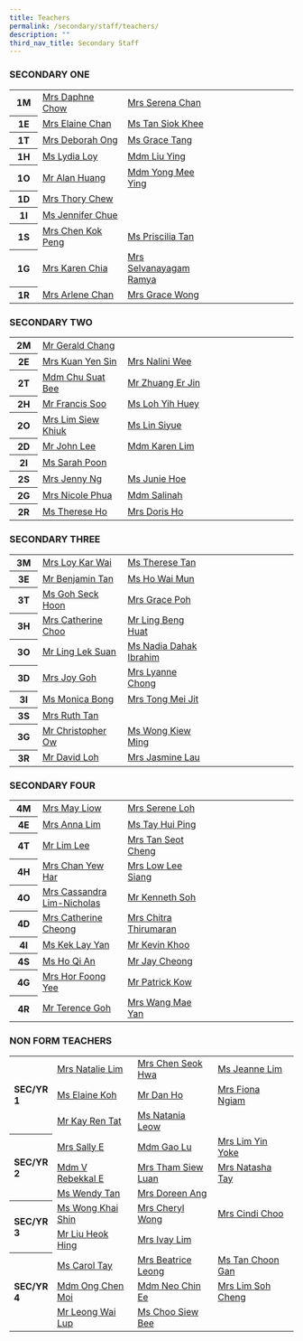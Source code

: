 ```yaml
---
title: Teachers
permalink: /secondary/staff/teachers/
description: ""
third_nav_title: Secondary Staff
---
```

<h3 style="text-align: left;">SECONDARY ONE</h3>
<table width="100%" border="0" cellspacing="5" cellpadding="5" class="iveo_table ives_tab_simple">
  
<tbody>
    
<tr>
      
<th width="10%" scope="row"><b>1M</b>
</th>
      
<td width="30%"><a href="mailto:daphne_chow@schools.gov.sg" target="">Mrs Daphne Chow</a>
</td>
      
<td width="30%"><a href="mailto:serena_chan@schools.gov.sg" target="">Mrs Serena Chan </a>
</td>
      
<td width="30%">
</td>
    
</tr>
    
<tr>
      
<th width="10%" scope="row">1E
</th>
      
<td width="30%"><a href="mailto:chua_guek_chun_elaine@schools.gov.sg" target="">Mrs Elaine Chan</a>
</td>
      
<td width="30%"><a href="mailto:tan_siok_khee@schools.gov.sg" target="">Ms Tan Siok Khee</a>
</td>
      
<td width="30%">&nbsp;
</td>
    
</tr>
    
<tr>
      
<th width="10%" scope="row"><b>1T</b>
</th>
      
<td width="30%"><a href="mailto:deborah_ong@schools.gov.sg" target="">Mrs Deborah Ong</a>
</td>
      
<td width="30%"><a href="mailto:" target="">Ms Grace Tang</a>
</td>
      
<td width="30%">&nbsp;
</td>
    
</tr>
    
<tr>
      
<th width="10%" scope="row"><b>1H</b>
</th>
      
<td width="30%"><a href="lydia_loy@schools.gov.sg" target="">Ms Lydia Loy </a>
</td>
      
<td width="30%"><a href="mailto:liu_ying_a@schools.gov.sg" target="">Mdm Liu Ying </a>
</td>
      
<td width="30%">&nbsp;
</td>
    
</tr>
    
<tr>
      
<th width="10%" scope="row"><b>1O</b>
</th>
      
<td width="30%"><a href="mailto:alan_huang@schools.gov.sg" target="">Mr Alan Huang </a>
</td>
      
<td width="30%"><a href="mailto:yong_mee_ying@schools.gov.sg" target="">Mdm Yong  Mee Ying </a>
</td>
      
<td width="30%">&nbsp;
</td>
    
</tr>
    
<tr>
      
<th width="10%" scope="row"><b>1D</b>
</th>
      
<td width="30%"><a href="mailto:thory_chew@schools.gov.sg" target="">Mrs Thory Chew</a>
</td>
      
<td width="30%">&nbsp;
</td>
      
<td width="30%">&nbsp;
</td>
    
</tr>
    
<tr>
      
<th width="10%" scope="row"><b>1I</b>
</th>
      
<td width="30%"><a href="mailto:chue_kwai_fong@schools.gov.sg" target="">Ms Jennifer  Chue </a>
</td>
      
<td width="30%">&nbsp;
</td>
      
<td width="30%">&nbsp;
</td>
    
</tr>
    
<tr>
      
<th width="10%" scope="row"><b>1S</b>
</th>
      
<td width="30%"><a href="mailto:chen_kok_peng@schools.gov.sg" target="">Mrs Chen Kok Peng</a>
</td>
      
<td width="30%"><a href="mailto:tan_bishi_priscilla@schools.gov.sg" target="">Ms Priscilia Tan</a>
</td>
      
<td width="30%">&nbsp;
</td>
    
</tr>
    
<tr>
      
<th width="10%" scope="row"><b>1G</b>
</th>
      
<td width="30%"><a href="mailto:low_geok_lin_karen@schools.gov.sg" target="">Mrs Karen Chia</a>
</td>
      
<td width="30%"><a href="mailto:selvanayagam_ramya@schools.gov.sg" target="">Mrs Selvanayagam Ramya</a>
</td>
      
<td width="30%">
</td>
    
</tr>
    
<tr>
      
<th width="10%" scope="row"><b>1R</b>
</th>
      
<td width="30%"><a href="mailto:low_siew_kheng_arlene@schools.gov.sg">Mrs Arlene  Chan</a>
</td>
      
<td width="30%"><a href="mailto:grace_yeo_hui_ling@schools.gov.sg" target="">Mrs Grace Wong</a>
</td>
      
<td width="30%">&nbsp;
</td>
    
</tr>
  
</tbody>
</table>
<p> </p>
<h3 style="text-align: left;">SECONDARY TWO&nbsp; </h3>
<table width="100%" border="0" cellspacing="5" cellpadding="5" class="iveo_table ives_tab_simple">
  
<tbody>
    
<tr>
      
<th width="10%" scope="row"><b>2M</b>
</th>
      
<td width="30%"><a href="mailto:chang_shian_feng_gerald@schools.gov.sg" target="">Mr Gerald Chang</a>
</td>
      
<td width="30%">&nbsp;
</td>
      
<td width="30%">&nbsp;
</td>
    
</tr>
    
<tr>
      
<th width="10%" scope="row">2E
</th>
      
<td width="30%"><a href="mailto:kuan_yen_sin@schools.gov.sg" target="">Mrs Kuan Yen Sin </a>
</td>
      
<td width="30%"><a href="mailto:" target="">Mrs Nalini Wee</a>
</td>
      
<td width="30%">&nbsp;
</td>
    
</tr>
    
<tr>
      
<th width="10%" scope="row"><b>2T</b>
</th>
      
<td width="30%"><a href="mailto:chu_suat_bee@schools.gov.sg" target="">Mdm Chu Suat Bee</a>
</td>
      
<td width="30%"><a href="mailto:zhuang_erjin@schools.gov.sg" target="">Mr Zhuang Er Jin</a>
</td>
      
<td width="30%">&nbsp;
</td>
    
</tr>
    
<tr>
      
<th width="10%" scope="row"><b>2H</b>
</th>
      
<td width="30%"><a href="mailto:francis_soo@schools.gov.sg" target="">Mr Francis Soo</a>
</td>
      
<td width="30%"><a href="mailto:loh_yih_huey@schools.gov.sg" target="">Ms Loh  Yih Huey</a>
</td>
      
<td width="30%">&nbsp;
</td>
    
</tr>
    
<tr>
      
<th width="10%" scope="row"><b>2O</b>
</th>
      
<td width="30%"><a href="mailto:chong_siew_khiuk@schools.gov.sg" target="">Mrs Lim Siew Khiuk </a>
</td>
      
<td width="30%"><a href="mailto:lin_siyue@schools.gov.sg" target="">Ms Lin Siyue</a>
</td>
      
<td width="30%">&nbsp;
</td>
    
</tr>
    
<tr>
      
<th width="10%" scope="row"><b>2D</b>
</th>
      
<td width="30%"><a href="mailto:john_lee@mgs.sch.edu.sg">Mr John Lee</a>
</td>
      
<td width="30%"><a href="mailto:karen_lim_yen_choon@schools.gov.sg" target="">Mdm Karen Lim</a>
</td>
      
<td width="30%">&nbsp;
</td>
    
</tr>
    
<tr>
      
<th width="10%" scope="row"><b>2I</b>
</th>
      
<td width="30%"><a href="mailto:janine_sarah_poon@schools.gov.sg">Ms Sarah Poon</a>
</td>
      
<td width="30%">&nbsp;
</td>
      
<td width="30%">&nbsp;
</td>
    
</tr>
    
<tr>
      
<th width="10%" scope="row"><b>2S</b>
</th>
      
<td width="30%"><a href="mailto:chng_sze_kuen@schools.gov.sg" target="">Mrs Jenny Ng</a>
</td>
      
<td width="30%"><a href="mailto:hoe_jun_jin_junie@schools.gov.sg" target="">Ms Junie Hoe</a>
</td>
      
<td width="30%">&nbsp;
</td>
    
</tr>
    
<tr>
      
<th width="10%" scope="row"><b>2G</b>
</th>
      
<td width="30%"><a href="mailto:nicole_phua@schools.gov.sg">Mrs Nicole Phua</a>
</td>
      
<td width="30%"><a href="mailto:salinah_sawipi@schools.gov.sg">Mdm Salinah</a>
</td>
      
<td width="30%">
</td>
    
</tr>
    
<tr>
      
<th width="10%" scope="row"><b>2R</b>
</th>
      
<td width="30%"><a href="mailto:ho_wen_si_therese@schools.gov.sg" target="">Ms Therese Ho</a>
</td>
      
<td width="30%"><a href="mailto:doris_lim@schools.gov.sg" target="">Mrs Doris Ho</a>
</td>
      
<td width="30%">&nbsp;
</td>
    
</tr>
  
</tbody>
</table>
<p> </p>
<h3 style="text-align: left;">SECONDARY THREE </h3>
<table width="100%" border="0" cellspacing="5" cellpadding="5" class="iveo_table ives_tab_simple">
  
<tbody>
    
<tr>
      
<th width="10%" scope="row"><b>3M</b>
</th>
      
<td width="30%"><a href="mailto:loy_kar_wai@schools.gov.sg" target="">Mrs Loy Kar Wai</a>
</td>
      
<td width="30%"><a href="mailto:therese_vinnie_tan@schools.gov.sg" target="">Ms Therese Tan </a>
</td>
      
<td width="30%">&nbsp;
</td>
    
</tr>
    
<tr>
      
<th width="10%" scope="row">3E
</th>
      
<td width="30%"><a href="mailto:benjamin_tan_wei-yang@schools.gov.sg" target="">Mr Benjamin Tan</a>
</td>
      
<td width="30%"><a href="mailto:ho_wai_mun@schools.gov.sg" target="">Ms Ho  Wai Mun</a>
</td>
      
<td width="30%">&nbsp;
</td>
    
</tr>
    
<tr>
      
<th width="10%" scope="row"><b>3T</b>
</th>
      
<td width="30%"><a href="mailto:goh_seck_hoon@schools.gov.sg" target="">Ms Goh Seck Hoon</a>
</td>
      
<td width="30%"><a href="mailto:grace_poh@schools.gov.sg" target="">Mrs Grace Poh</a>
</td>
      
<td width="30%">&nbsp;
</td>
    
</tr>
    
<tr>
      
<th width="10%" scope="row"><b>3H</b>
</th>
      
<td width="30%"><a href="mailto:catherine_choo@schools.gov.sg" target="">Mrs Catherine Choo</a><a href="mailto:catherine_cheong@schools.gov.sg" target=""></a>
</td>
      
<td width="30%"><a href="mailto:ling_beng_huat@schools.gov.sg" target="">Mr Ling Beng Huat</a>
</td>
      
<td width="30%">&nbsp;
</td>
    
</tr>
    
<tr>
      
<th width="10%" scope="row"><b>3O</b>
</th>
      
<td width="30%"><a href="mailto:ling_lek_suan@schools.gov.sg" target="">Mr Ling Lek Suan</a>
</td>
      
<td width="30%"><a href="mailto:nadia_dahak_ibrahim@schools.gov.sg">Ms Nadia Dahak Ibrahim</a>
</td>
      
<td width="30%">&nbsp;
</td>
    
</tr>
    
<tr>
      
<th width="10%" scope="row"><b>3D</b>
</th>
      
<td width="30%"><a href="mailto:" target="">Mrs Joy Goh</a>
</td>
      
<td width="30%"><a href="mailto:lyanne_yang@schools.gov.sg" target="">Mrs Lyanne Chong</a>
</td>
      
<td width="30%">&nbsp;
</td>
    
</tr>
    
<tr>
      
<th width="10%" scope="row"><b>3I</b>
</th>
      
<td width="30%"><a href="mailto:monica_bong@schools.gov.sg" target="">Ms Monica  Bong </a>
</td>
      
<td width="30%"><a href="mailto:ong_mei_jit@schools.gov.sg" target="">Mrs Tong  Mei Jit</a>
</td>
      
<td width="30%">&nbsp;
</td>
    
</tr>
    
<tr>
      
<th width="10%" scope="row"><b>3S</b>
</th>
      
<td width="30%"><a href="mailto:ruth_tan@schools.gov.sg" target="">Mrs Ruth  Tan</a>
</td>
      
<td width="30%">
</td>
      
<td width="30%">&nbsp;
</td>
    
</tr>
    
<tr>
      
<th width="10%" scope="row"><b>3G</b>
</th>
      
<td width="30%"><a href="mailto:ow_chee_keong_christopher@schools.gov.sg" target="">Mr Christopher Ow</a>
</td>
      
<td width="30%"><a href="mailto:wong_kiew_ming@schools.gov.sg" target="">Ms Wong Kiew Ming</a>
</td>
      
<td width="30%">&nbsp;
</td>
    
</tr>
    
<tr>
      
<th width="10%" scope="row"><b>3R</b>
</th>
      
<td width="30%"><a href="mailto:loh_jee_yong_david@schools.gov.sg" target="">Mr David Loh</a>
</td>
      
<td width="30%"><a href="mailto:jasmine_goh@schools.gov.sg" target="">Mrs Jasmine Lau</a>
</td>
      
<td width="30%">&nbsp;
</td>
    
</tr>
  
</tbody>
</table>
<p> </p>
<h3 style="text-align: left;">SECONDARY FOUR </h3>
<table width="100%" border="0" cellspacing="5" cellpadding="5" class="iveo_table ives_tab_simple">
  
<tbody>
    
<tr>
      
<th width="10%" scope="row"> <b>4M</b> 
</th>
      
<td width="30%"><a href="mailto:phua_poh_eng@schools.gov.sg" target="">Mrs May Liow</a>
</td>
      
<td width="30%"><a href="mailto:boo_serene@schools.gov.sg" target="">Mrs Serene Loh</a>
</td>
      
<td width="30%">&nbsp;
</td>
    
</tr>
    
<tr>
      
<th width="10%" scope="row"> 4E 
</th>
      
<td width="30%"><a href="mailto:anna_lim@schools.gov.sg" target="">Mrs Anna Lim</a>
</td>
      
<td width="30%"><a href="mailto:tay_hui_ping@schools.gov.sg" target="">Ms Tay Hui Ping</a>
</td>
      
<td width="30%">&nbsp;
</td>
    
</tr>
    
<tr>
      
<th width="10%" scope="row"> <b>4T </b> 
</th>
      
<td width="30%"><a href="mailto:lim_lee@schools.gov.sg" target="">Mr Lim Lee</a>
</td>
      
<td width="30%"><a href="mailto:lim_seot_cheng@schools.gov.sg" target="">Mrs Tan Seot Cheng </a>
</td>
      
<td width="30%">&nbsp;
</td>
    
</tr>
    
<tr>
      
<th width="10%" scope="row"> <b>4H </b> 
</th>
      
<td width="30%"><a href="mailto:chan_yew_har@schools.gov.sg" target="">Mrs Chan Yew Har</a>
</td>
      
<td width="30%"><a href="mailto:cheng_lee_siang@schools.gov.sg" target="">Mrs Low Lee Siang </a>
</td>
      
<td width="30%">&nbsp;
</td>
    
</tr>
    
<tr>
      
<th width="10%" scope="row"> <b>4O </b> 
</th>
      
<td width="30%"><a href="mailto:lim_chin_suan_cassandra@schools.gov.sg" target="">Mrs Cassandra Lim-Nicholas</a>
</td>
      
<td width="30%"><a href="mailto:soh_chen_wai_kenneth@schools.gov.sg" target="">Mr Kenneth Soh</a> &nbsp; 
</td>
      
<td width="30%">&nbsp;
</td>
    
</tr>
    
<tr>
      
<th width="10%" scope="row"> <b>4D </b> 
</th>
      
<td width="30%"><a href="mailto:catherine_cheong@schools.gov.sg" target="">Mrs Catherine Cheong</a>
</td>
      
<td width="30%"><a href="mailto:chitra_thirumaran@schools.gov.sg" target="">Mrs Chitra Thirumaran</a>
</td>
      
<td width="30%">&nbsp;
</td>
    
</tr>
    
<tr>
      
<th width="10%" scope="row"> <b>4I </b> 
</th>
      
<td width="30%"><a href="mailto:kek_lay_yan@schools.gov.sg" target="">Ms Kek Lay Yan</a>
</td>
      
<td width="30%"><a href="mailto:kevin_khoo@schools.gov.sg" target="">Mr Kevin Khoo</a>
</td>
      
<td width="30%">&nbsp;
</td>
    
</tr>
    
<tr>
      
<th width="10%" scope="row"> <b>4S </b> 
</th>
      
<td width="30%"><a href="mailto:chitra_thirumaran@schools.gov.sg" target=""></a> <a href="mailto:ho_qi_an@schools.gov.sg" target="">Ms Ho Qi An </a>
</td>
      
<td width="30%"><a href="mailto:jay_cheong_han_wen@schools.gov.sg" target="">Mr Jay Cheong</a>
</td>
      
<td width="30%">&nbsp;
</td>
    
</tr>
    
<tr>
      
<th width="10%" scope="row"> <b>4G </b> 
</th>
      
<td width="30%"><a href="mailto:chan_foong_yee@schools.gov.sg" target="">Mrs Hor Foong Yee </a>
</td>
      
<td width="30%"><a href="mailto:kow_eng_swee_patrick@schools.gov.sg" target="">Mr Patrick Kow </a>
</td>
      
<td width="30%"><br>
</td>
    
</tr>
    
<tr>
      
<th width="10%" scope="row"><b>4R</b>
</th>
      
<td width="30%"><a href="mailto:goh_keng_lee_terence@schools.gov.sg" target="">Mr Terence Goh </a>
</td>
      
<td width="30%"><a href="mailto:Teo_Mae_Yan@schools.gov.sg" target="">Mrs Wang Mae Yan</a>
</td>
      
<td width="30%">&nbsp;
</td>
    
</tr>
  
</tbody>
</table>
<p> </p>
<h3>NON FORM TEACHERS </h3>
<table width="100%" border="0" cellspacing="5" cellpadding="5" class="iveo_table ives_tab_simple">
  
<tbody>
    
<tr>
      
<th width="13%" rowspan="3" scope="row" style="text-align: left;"> SEC/YR 1 
</th>
      
<td width="29%"><a href="mailto:natalie_chew@schools.gov.sg" target="">Mrs Natalie Lim</a>
</td>
      
<td width="29%"><a href="mailto:siew_seok_hwa@schools.gov.sg" target="">Mrs Chen Seok Hwa </a>
</td>
      
<td width="29%"><a href="mailto:lim_hui_hsin_jeanne@schools.gov.sg" target="">Ms Jeanne Lim </a>
</td>
    
</tr>
    
<tr>
      
<td width="29%"><a href="mailto:elaine_koh_sok_hoong@schools.gov.sg" target="">Ms Elaine Koh</a>
</td>
      
<td width="29%"><a href="mailto:dan_ho@schools.gov.sg" target="">Mr Dan Ho</a>
</td>
      
<td width="29%"><a href="mailto:fiona_ngiam@schools.gov.sg" target="">Mrs Fiona Ngiam</a>
</td>
    
</tr>
    
<tr>
      
<td width="29%"><a href="mailto:kay_ren_tat@schools.gov.sg" target="">Mr Kay  Ren Tat </a>
</td>
      
<td width="29%"><a href="mailto:" target="">Ms Natania Leow</a>
</td>
      
<td width="29%">
</td>
    
</tr>
    
<tr>
      
<th width="13%" rowspan="3" scope="row" style="text-align: left;"> SEC/YR 2 
</th>
      
<td width="29%"><a href="mailto:pang_sally@schools.gov.sg">Mrs Sally E</a>
</td>
      
<td width="29%"><a href="mailto:gao_lu@schools.gov.sg" target="">Mdm Gao Lu </a>
</td>
      
<td width="29%"><a href="mailto:leong_yin_yoke@schools.gov.sg" target="">Mrs Lim Yin Yoke </a>
</td>
    
</tr>
    
<tr>
      
<td width="29%"><a href="mailto:visweswaran_rebekkal_ezhilarasi@schools.gov.sg" target="">Mdm  V Rebekkal E </a>
</td>
      
<td width="29%"><a href="mailto:ng_siew_luan@schools.gov.sg" target="">Mrs Tham Siew Luan</a>
</td>
      
<td width="29%"><a href="mailto:sophia_natasha_wei_junhao@schools.gov.sg" target="">Mrs Natasha Tay</a>
</td>
    
</tr>
    
<tr>
      
<td width="29%"><a href="mailto:wendy_li-_jin_tan@schools.gov.sg">Ms Wendy Tan</a>
</td>
      
<td width="29%"><a href="mailto:lim_li_huang_doreen@schools.gov.sg" target="">Mrs Doreen Ang</a>
</td>
      
<td width="29%">&nbsp;
</td>
    
</tr>
    
<tr>
      
<th width="13%" rowspan="2" style="text-align: left;" scope="row"> SEC/YR 3 
</th>
      
<td width="29%"><a href="mailto:wong_khai_shin@schools.gov.sg" target="">Ms Wong  Khai Shin</a>
</td>
      
<td width="29%"><a href="mailto:cheryl_wong@schools.gov.sg" target="">Mrs Cheryl Wong </a>
</td>
      
<td width="29%"><a href="mailto:tan_chong_cheng@schools.gov.sg" target="">Mrs Cindi Choo </a>
</td>
    
</tr>
    
<tr>
      
<td width="29%"><a href="mailto:liu_heok_hing@schools.gov.sg" target="">Mr Liu Heok Hing </a>
</td>
      
<td width="29%"><a href="mailto:tan_sin_yee_ivay@schools.gov.sg" target="">Mrs Ivay Lim </a>
</td>
      
<td width="29%">&nbsp;
</td>
    
</tr>
    
<tr>
      
<th width="13%" rowspan="3" scope="row" style="text-align: left;"> <b> SEC/YR 4 </b> 
</th>
      
<td width="29%"><a href="mailto:carol_tay_dan_guey@schools.gov.sg">Ms Carol Tay</a>
</td>
      
<td width="29%"><a href="mailto:beatrice_leong@schools.gov.sg" target="">Mrs Beatrice Leong</a>
</td>
      
<td width="29%"><a href="mailto:tan_choon_gan@schools.gov.sg" target="">Ms Tan Choon Gan</a>
</td>
    
</tr>
    
<tr>
      
<td width="29%"><a href="mailto:beatrice_leong@schools.gov.sg" target=""></a> <a href="mailto:ong_chen_moi@schools.gov.sg" target="">Mdm Ong Chen Moi</a>
</td>
      
<td width="29%"><a href="mailto:neo_chin_ee@schools.gov.sg" target="">Mdm Neo Chin Ee </a>
</td>
      
<td width="29%"><a href="mailto:chuah_cheng_kim@schools.gov.sg" target=""></a> <a href="mailto:lim_soh_cheng@schools.gov.sg" target="">Mrs Lim Soh Cheng</a>
</td>
    
</tr>
    
<tr>
      
<td width="29%"><a href="mailto:leong_wai_lup@schools.gov.sg" target="">Mr Leong  Wai Lup</a>
</td>
      
<td width="29%"><a href="mailto:leong_wai_lup@schools.gov.sg" target=""></a> <a href="mailto:choo_siew_bee@schools.gov.sg">Ms Choo Siew Bee </a>
</td>
      
<td width="29%">&nbsp;
</td>
    
</tr>
  
</tbody>
</table>
<p>&nbsp;</p>